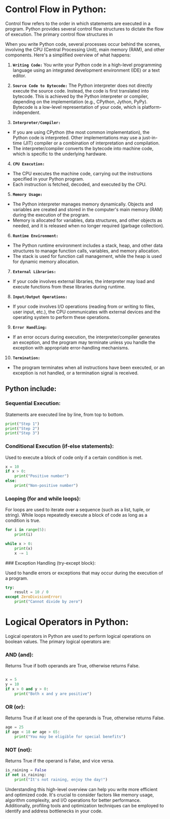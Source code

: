 # Control Flow in Python:
Control flow refers to the order in which statements are executed in a program. Python provides several control flow structures to dictate the flow of execution. The primary control flow structures in

When you write Python code, several processes occur behind the scenes, involving the CPU (Central Processing Unit), main memory (RAM), and other components. Here's a simplified overview of what happens:

1. **`Writing Code:`**
You write your Python code in a high-level programming language using an integrated development environment (IDE) or a text editor.

2. **`Source Code to Bytecode:`**
The Python interpreter does not directly execute the source code. Instead, the code is first translated into bytecode. This is achieved by the Python interpreter or compiler, depending on the implementation (e.g., CPython, Jython, PyPy).
Bytecode is a low-level representation of your code, which is platform-independent.

3. **`Interpreter/Compiler:`**
- If you are using CPython (the most common implementation), the Python code is interpreted. Other implementations may use a just-in-time (JIT) compiler or a combination of interpretation and compilation.
- The interpreter/compiler converts the bytecode into machine code, which is specific to the underlying hardware.

4. **`CPU Execution:`**
- The CPU executes the machine code, carrying out the instructions specified in your Python program.
- Each instruction is fetched, decoded, and executed by the CPU.

5. **`Memory Usage:`**
- The Python interpreter manages memory dynamically. Objects and variables are created and stored in the computer's main memory (RAM) during the execution of the program.
- Memory is allocated for variables, data structures, and other objects as needed, and it is released when no longer required (garbage collection).

6. **`Runtime Environment:`**
- The Python runtime environment includes a stack, heap, and other data structures to manage function calls, variables, and memory allocation.
- The stack is used for function call management, while the heap is used for dynamic memory allocation.

7. **`External Libraries:`**
- If your code involves external libraries, the interpreter may load and execute functions from these libraries during runtime.

8. **`Input/Output Operations:`**
- If your code involves I/O operations (reading from or writing to files, user input, etc.), the CPU communicates with external devices and the operating system to perform these operations.

9. **`Error Handling:`**
- If an error occurs during execution, the interpreter/compiler generates an exception, and the program may terminate unless you handle the exception with appropriate error-handling mechanisms.

10. **`Termination:`**
- The program terminates when all instructions have been executed, or an exception is not handled, or a termination signal is received.


## Python include:

### Sequential Execution:

Statements are executed line by line, from top to bottom.

```python
print("Step 1")
print("Step 2")
print("Step 3")
```
### Conditional Execution (if-else statements):

Used to execute a block of code only if a certain condition is met.

```python
x = 10
if x > 0:
    print("Positive number")
else:
    print("Non-positive number")
```
### Looping (for and while loops):

For loops are used to iterate over a sequence (such as a list, tuple, or string).
While loops repeatedly execute a block of code as long as a condition is true.

```python
for i in range(5):
    print(i)

while x > 0:
    print(x)
    x -= 1
```

### Exception Handling (try-except block):

Used to handle errors or exceptions that may occur during the execution of a program.

```python
try:
    result = 10 / 0
except ZeroDivisionError:
    print("Cannot divide by zero")
```

# Logical Operators in Python:
Logical operators in Python are used to perform logical operations on boolean values. The primary logical operators are:

### AND (and):

Returns True if both operands are True, otherwise returns False.

```python

x = 5
y = 10
if x > 0 and y > 0:
    print("Both x and y are positive")
```
    
### OR (or):

Returns True if at least one of the operands is True, otherwise returns False.

```python
age = 25
if age < 18 or age > 65:
    print("You may be eligible for special benefits")
```
    
### NOT (not):

Returns True if the operand is False, and vice versa.

```python
is_raining = False
if not is_raining:
    print("It's not raining, enjoy the day!")
```

Understanding this high-level overview can help you write more efficient and optimized code. It's crucial to consider factors like memory usage, algorithm complexity, and I/O operations for better performance. Additionally, profiling tools and optimization techniques can be employed to identify and address bottlenecks in your code.
